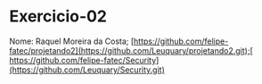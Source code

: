 # Exercicio-02

Nome:
Raquel Moreira da Costa; [https://github.com/felipe-fatec/projetando2](https://github.com/Leuquary/projetando2.git);[ https://github.com/felipe-fatec/Security](https://github.com/Leuquary/Security.git)
